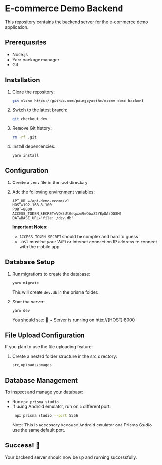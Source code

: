# E-commerce Demo Backend

This repository contains the backend server for the e-commerce demo application.

## Prerequisites

- Node.js
- Yarn package manager
- Git

## Installation

1. Clone the repository:
   ```bash
   git clone https://github.com/paingpyaethu/ecomm-demo-backend
   ```
2. Switch to the latest branch:
   ```bash
   git checkout dev
   ```
3. Remove Git history:
   ```bash
   rm -rf .git
   ```
4. Install dependencies:
   ```bash
   yarn install
   ```

## Configuration

1. Create a `.env` file in the root directory
2. Add the following environment variables:

   ```env
   API_URL=/api/demo-ecomm/v1
   HOST=192.168.8.100
   PORT=8000
   ACCESS_TOKEN_SECRET=VOz5UtGeqxzm9wDbxZ2YHpOAzDGSM6
   DATABASE_URL="file:./dev.db"
   ```

   **Important Notes:**
   - `ACCESS_TOKEN_SECRET` should be complex and hard to guess
   - `HOST` must be your WiFi or internet connection IP address to connect with the mobile app

## Database Setup

1. Run migrations to create the database:
   ```bash
   yarn migrate
   ```
   This will create `dev.db` in the prisma folder.

2. Start the server:
   ```bash
   yarn dev
   ```
   You should see: 🚀 ~ Server is running on http://[HOST]:8000

## File Upload Configuration

If you plan to use the file uploading feature:
1. Create a nested folder structure in the src directory:
   ```
   src/uploads/images
   ```

## Database Management

To inspect and manage your database:
- Run `npx prisma studio`
- If using Android emulator, run on a different port:
  ```bash
   npx prisma studio --port 5556
   ```
   Note: This is necessary because Android emulator and Prisma Studio use the same default port.

## Success! 🎉

Your backend server should now be up and running successfully.
